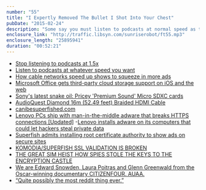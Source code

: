 ```yaml
---
number: "55"
title: "I Expertly Removed The Bullet I Shot Into Your Chest"
pubDate: "2015-02-24"
description: "Some say you must listen to podcasts at normal speed as the artist intended. We say thanks for listening at whatever speed you want. SUPERFISH is the latest scary thing to break the internet in the name of ads. And Edward Snowden wins big at the Oscars, on Reddit, and in our hearts."
enclosure_link: "http://traffic.libsyn.com/sunriserobot/ft55.mp3"
enclosure_length: "25895941"
duration: "00:52:21"
---
```

- [Stop listening to podcasts at 1.5x](http://www.theverge.com/2015/2/17/8043077/stop-listening-to-podcasts-fast-speed)
- [Listen to podcasts at whatever speed you want](http://www.marco.org/2015/02/17/listen-to-podcasts-at-whatever-speed-you-want)
- [How cable networks speed up shows to squeeze in more ads](http://www.engadget.com/2015/02/19/cable-networks-speeding-up-shows/?a_dgi=aolshare_twitter)
- [Microsoft Office gets third-party cloud storage support on iOS and the web](http://venturebeat.com/2015/02/17/microsoft-launches-third-party-cloud-storage-integration-in-its-office-for-ios-apps-and-office-online/)
- [Sony's latest snake oil: Pricey 'Premium Sound' Micro SDXC cards](http://www.pcworld.com/article/2886403/sonys-latest-snake-oil-pricey-premium-sound-micro-sdxc-cards.html)
- [AudioQuest Diamond 16m (52.49 feet) Braided HDMI Cable](http://amzn.com/B00IL3TZSQ)
- [canibesuperfished.com](https://www.canibesuperphished.com/)
- [Lenovo PCs ship with man-in-the-middle adware that breaks HTTPS connections [Updated]](http://arstechnica.com/security/2015/02/lenovo-pcs-ship-with-man-in-the-middle-adware-that-breaks-https-connections/)
-[Lenovo installs adware on its computers that could let hackers steal private data](http://www.theverge.com/2015/2/19/8067505/lenovo-installs-adware-private-data-hackers)
- [Superfish admits installing root certificate authority to show ads on secure sites](http://thenextweb.com/insider/2015/02/21/superfish-admits-installing-root-certificate-authority-show-ads-secure-sites/)
- [KOMODIA/SUPERFISH SSL VALIDATION IS BROKEN](https://blog.filippo.io/komodia-superfish-ssl-validation-is-broken/)
- [THE GREAT SIM HEIST
HOW SPIES STOLE THE KEYS TO THE ENCRYPTION CASTLE](https://firstlook.org/theintercept/2015/02/19/great-sim-heist/)
- [We are Edward Snowden, Laura Poitras and Glenn Greenwald from the Oscar-winning documentary CITIZENFOUR. AUAA.](http://www.reddit.com/r/IAmA/comments/2wwdep/we_are_edward_snowden_laura_poitras_and_glenn/)
- [“Quite possibly the most reddit thing ever.”](http://www.reddit.com/r/IAmA/comments/2wwdep/we_are_edward_snowden_laura_poitras_and_glenn/cous35y)

